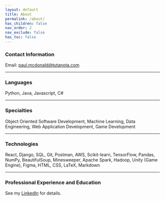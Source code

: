 ```yaml
---
layout: default
title: About
permalink: /about/
has_children: false
nav_order: 2
nav_exclude: false
has_toc: false
---
```


### Contact Information
Email: paul.mcdonald@tutanota.com

<hr/>

### Languages
Python, Java, Javascript, C#

<hr/>

### Specialties
Object Oriented Software Development, Machine Learning, Data Engineering, Web Application Development, Game Development

<hr/>

### Technologies
React, Django, SQL, Git, Postman, AWS, Scikit-learn, TensorFlow, Pandas, NumPy, BeautifulSoup, Minesweeper, Apache Spark, Hadoop, Unity (Game Engine), Figma, HTML, CSS, LaTeX, Markdown

<hr/>

### Professional Experience and Education
See my [LinkedIn](https://www.linkedin.com/in/sirpaulmcd/) for details.


